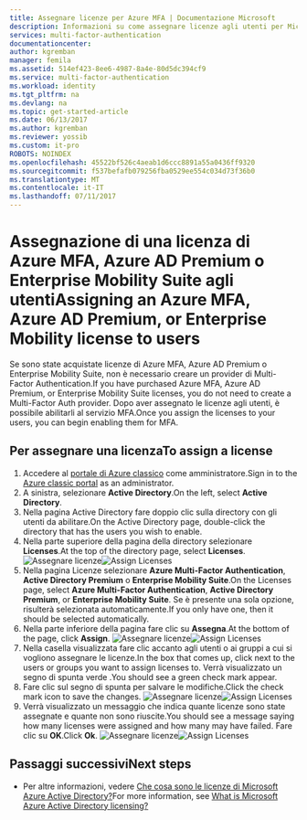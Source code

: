 ```yaml
---
title: Assegnare licenze per Azure MFA | Documentazione Microsoft
description: Informazioni su come assegnare licenze agli utenti per Microsoft Azure multi-Factor Authentication.
services: multi-factor-authentication
documentationcenter: 
author: kgremban
manager: femila
ms.assetid: 514ef423-8ee6-4987-8a4e-80d5dc394cf9
ms.service: multi-factor-authentication
ms.workload: identity
ms.tgt_pltfrm: na
ms.devlang: na
ms.topic: get-started-article
ms.date: 06/13/2017
ms.author: kgremban
ms.reviewer: yossib
ms.custom: it-pro
ROBOTS: NOINDEX
ms.openlocfilehash: 45522bf526c4aeab1d6ccc8891a55a0436ff9320
ms.sourcegitcommit: f537befafb079256fba0529ee554c034d73f36b0
ms.translationtype: MT
ms.contentlocale: it-IT
ms.lasthandoff: 07/11/2017
---
```

# <a name="assigning-an-azure-mfa-azure-ad-premium-or-enterprise-mobility-license-to-users"></a><span data-ttu-id="eb554-103">Assegnazione di una licenza di Azure MFA, Azure AD Premium o Enterprise Mobility Suite agli utenti</span><span class="sxs-lookup"><span data-stu-id="eb554-103">Assigning an Azure MFA, Azure AD Premium, or Enterprise Mobility license to users</span></span>
<span data-ttu-id="eb554-104">Se sono state acquistate licenze di Azure MFA, Azure AD Premium o Enterprise Mobility Suite, non è necessario creare un provider di Multi-Factor Authentication.</span><span class="sxs-lookup"><span data-stu-id="eb554-104">If you have purchased Azure MFA, Azure AD Premium, or Enterprise Mobility Suite licenses, you do not need to create a Multi-Factor Auth provider.</span></span> <span data-ttu-id="eb554-105">Dopo aver assegnato le licenze agli utenti, è possibile abilitarli al servizio MFA.</span><span class="sxs-lookup"><span data-stu-id="eb554-105">Once you assign the licenses to your users, you can begin enabling them for MFA.</span></span>

## <a name="to-assign-a-license"></a><span data-ttu-id="eb554-106">Per assegnare una licenza</span><span class="sxs-lookup"><span data-stu-id="eb554-106">To assign a license</span></span>
1. <span data-ttu-id="eb554-107">Accedere al [portale di Azure classico](https://manage.windowsazure.com) come amministratore.</span><span class="sxs-lookup"><span data-stu-id="eb554-107">Sign in to the [Azure classic portal](https://manage.windowsazure.com) as an administrator.</span></span>
2. <span data-ttu-id="eb554-108">A sinistra, selezionare **Active Directory**.</span><span class="sxs-lookup"><span data-stu-id="eb554-108">On the left, select **Active Directory**.</span></span>
3. <span data-ttu-id="eb554-109">Nella pagina Active Directory fare doppio clic sulla directory con gli utenti da abilitare.</span><span class="sxs-lookup"><span data-stu-id="eb554-109">On the Active Directory page, double-click the directory that has the users you wish to enable.</span></span>
4. <span data-ttu-id="eb554-110">Nella parte superiore della pagina della directory selezionare **Licenses**.</span><span class="sxs-lookup"><span data-stu-id="eb554-110">At the top of the directory page, select **Licenses**.</span></span>
   <span data-ttu-id="eb554-111">![Assegnare licenze](./media/multi-factor-authentication-get-started-assign-licenses/assign1.png)</span><span class="sxs-lookup"><span data-stu-id="eb554-111">![Assign Licenses](./media/multi-factor-authentication-get-started-assign-licenses/assign1.png)</span></span>
5. <span data-ttu-id="eb554-112">Nella pagina Licenze selezionare **Azure Multi-Factor Authentication**, **Active Directory Premium** o **Enterprise Mobility Suite**.</span><span class="sxs-lookup"><span data-stu-id="eb554-112">On the Licenses page, select **Azure Multi-Factor Authentication**, **Active Directory Premium**, or **Enterprise Mobility Suite**.</span></span>  <span data-ttu-id="eb554-113">Se è presente una sola opzione, risulterà selezionata automaticamente.</span><span class="sxs-lookup"><span data-stu-id="eb554-113">If you only have one, then it should be selected automatically.</span></span>
6. <span data-ttu-id="eb554-114">Nella parte inferiore della pagina fare clic su **Assegna**.</span><span class="sxs-lookup"><span data-stu-id="eb554-114">At the bottom of the page, click **Assign**.</span></span>
   <span data-ttu-id="eb554-115">![Assegnare licenze](./media/multi-factor-authentication-get-started-assign-licenses/assign3.png)</span><span class="sxs-lookup"><span data-stu-id="eb554-115">![Assign Licenses](./media/multi-factor-authentication-get-started-assign-licenses/assign3.png)</span></span>
7. <span data-ttu-id="eb554-116">Nella casella visualizzata fare clic accanto agli utenti o ai gruppi a cui si vogliono assegnare le licenze.</span><span class="sxs-lookup"><span data-stu-id="eb554-116">In the box that comes up, click next to the users or groups you want to assign licenses to.</span></span>  <span data-ttu-id="eb554-117">Verrà visualizzato un segno di spunta verde .</span><span class="sxs-lookup"><span data-stu-id="eb554-117">You should see a green check mark appear.</span></span>
8. <span data-ttu-id="eb554-118">Fare clic sul segno di spunta per salvare le modifiche.</span><span class="sxs-lookup"><span data-stu-id="eb554-118">Click the check mark icon to save the changes.</span></span>
   <span data-ttu-id="eb554-119">![Assegnare licenze](./media/multi-factor-authentication-get-started-assign-licenses/assign4.png)</span><span class="sxs-lookup"><span data-stu-id="eb554-119">![Assign Licenses](./media/multi-factor-authentication-get-started-assign-licenses/assign4.png)</span></span>
9. <span data-ttu-id="eb554-120">Verrà visualizzato un messaggio che indica quante licenze sono state assegnate e quante non sono riuscite.</span><span class="sxs-lookup"><span data-stu-id="eb554-120">You should see a message saying how many licenses were assigned and how many may have failed.</span></span>  <span data-ttu-id="eb554-121">Fare clic su **OK**.</span><span class="sxs-lookup"><span data-stu-id="eb554-121">Click **Ok**.</span></span>
   <span data-ttu-id="eb554-122">![Assegnare licenze](./media/multi-factor-authentication-get-started-assign-licenses/assign5.png)</span><span class="sxs-lookup"><span data-stu-id="eb554-122">![Assign Licenses](./media/multi-factor-authentication-get-started-assign-licenses/assign5.png)</span></span>

## <a name="next-steps"></a><span data-ttu-id="eb554-123">Passaggi successivi</span><span class="sxs-lookup"><span data-stu-id="eb554-123">Next steps</span></span>

- <span data-ttu-id="eb554-124">Per altre informazioni, vedere [Che cosa sono le licenze di Microsoft Azure Active Directory?](../active-directory/active-directory-licensing-what-is.md)</span><span class="sxs-lookup"><span data-stu-id="eb554-124">For more information, see [What is Microsoft Azure Active Directory licensing?](../active-directory/active-directory-licensing-what-is.md)</span></span>
